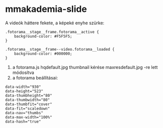 # mmakademia-slide

A videók háttere fekete, a képeké enyhe szürke:
```
.fotorama__stage__frame.fotorama__active {
    background-color: #F5F5F5;
}

.fotorama__stage__frame--video.fotorama__loaded {
    background-color: #000000;
}
```
1. a fotorama.js hqdefault.jpg thumbnail kérése maxresdefault.jpg -re lett módosítva
2. a fotorama beállításai:
```
data-width="930" 
data-height="523" 
data-thumbheight="80" 
data-thumbwidth="80" 
data-thumbfit="cover" 
data-fit="scaledown" 
data-nav="thumbs" 
data-max-width="100%" 
data-hash="true"
```
